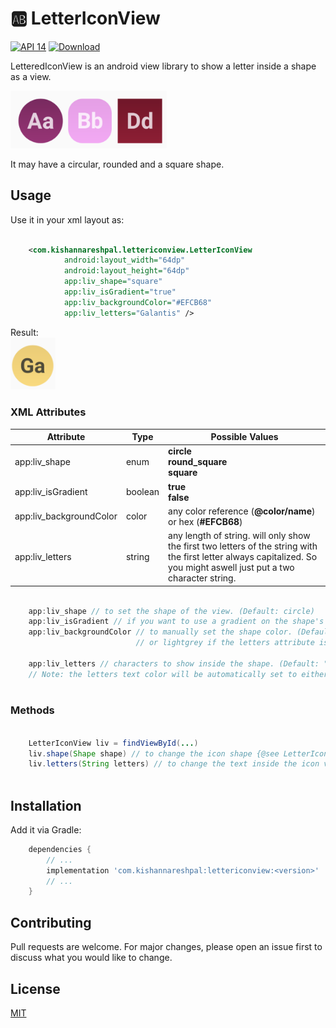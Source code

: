 # 🆎 LetterIconView 

[![API 14](https://img.shields.io/badge/API-14%2B-brightgreen.svg?style=flat)](https://android-arsenal.com/api?level=14) [![Download](https://api.bintray.com/packages/kishannareshpal/maven/lettericonview/images/download.svg?version=1.1.0) ](https://bintray.com/kishannareshpal/maven/lettericonview/1.1.0/link)

LetteredIconView is an android view library to show a letter inside a shape as a view.


<img src="./images/screenshot.png" width="250px">

It may have a circular, rounded and a square shape.

## Usage

Use it in your xml layout as:
```xml

    <com.kishannareshpal.lettericonview.LetterIconView
            android:layout_width="64dp"
            android:layout_height="64dp"
            app:liv_shape="square"
            app:liv_isGradient="true"
            app:liv_backgroundColor="#EFCB68"
            app:liv_letters="Galantis" />

```

Result: <br>
<img src="./images/screenshot2.png" width="72px">


### XML Attributes

| Attribute                | Type    | Possible Values                                                                                           | 
| ------------------------ | ------- | --------------------------------------------------------------------------------------------------------- |
| app:liv_shape            | enum    | <b>circle<br>round_square<br>square</b>                                                                   |
| app:liv_isGradient       | boolean | <b>true<br>false</b>                                                                                      |
| app:liv_backgroundColor  | color   | any color reference (<b>@color/name</b>) or hex (<b>#EFCB68</b>)                                          |
| app:liv_letters          | string  | any length of string. will only show the first two letters of the string with  the first letter always capitalized. So you might aswell just put a two character string. |

```java

    app:liv_shape // to set the shape of the view. (Default: circle)
    app:liv_isGradient // if you want to use a gradient on the shape's color. (Default: true)
    app:liv_backgroundColor // to manually set the shape color. (Default: a color based on the first letter, 
                            // or lightgrey if the letters attribute is not set)
                            
    app:liv_letters // characters to show inside the shape. (Default: "" – EMPTY)
    // Note: the letters text color will be automatically set to either Light or a Dark color based on the liv_backgroundColor that is set.
        
```

### Methods
```java
    
    LetterIconView liv = findViewById(...)
    liv.shape(Shape shape) // to change the icon shape {@see LetterIconView.Shape} enum class
    liv.letters(String letters) // to change the text inside the icon view. Note that only the first two letters of the string will be shown.
    
```


## Installation

Add it via Gradle:
```gradle
    dependencies {
        // ...
        implementation 'com.kishannareshpal:lettericonview:<version>'
        // ...
    }
```


## Contributing
Pull requests are welcome. For major changes, please open an issue first to discuss what you would like to change.


## License
[MIT](https://choosealicense.com/licenses/mit/)
